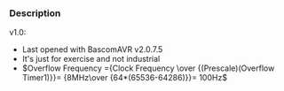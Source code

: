 ### Description

v1.0:
- Last opened with BascomAVR v2.0.7.5
- It's just for exercise and not industrial
- $Overflow Frequency ={Clock Frequency \over {(Prescale)(Overflow Timer1)}}= {8MHz\over {64*(65536-64286)}}= 100Hz$
